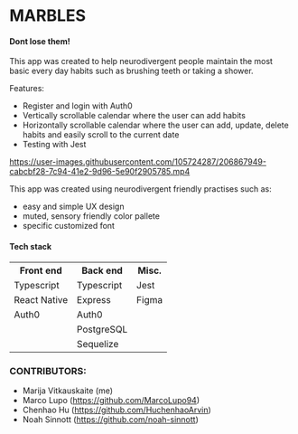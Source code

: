 # MARBLES
#### Dont lose them!

This app was created to help neurodivergent people maintain the most basic every day habits such as brushing teeth or taking a shower. 

Features: 
- Register and login with Auth0
- Vertically scrollable calendar where the user can add habits
- Horizontally scrollable calendar where the user can add, update, delete habits and easily scroll to the current date
- Testing with Jest

https://user-images.githubusercontent.com/105724287/206867949-cabcbf28-7c94-41e2-9d96-5e90f2905785.mp4

This app was created using neurodivergent friendly practises such as:
- easy and simple UX design
- muted, sensory friendly color pallete
- specific customized font


#### Tech stack
<table>
  <tr>
    <th>Front end</th>
    <th>Back end</th>
    <th>Misc.</th>
  </tr>
  <tr> 
    <td>Typescript</td> 
    <td>Typescript</td> 
    <td>Jest</td> 
  </tr> 
  <tr> 
    <td>React Native</td> 
    <td>Express</td> 
    <td>Figma</td> 
  </tr> 
  <tr> 
    <td>Auth0</td> 
    <td>Auth0</td> 
    <td></td> 
  </tr> 
  <tr> 
    <td></td> 
    <td>PostgreSQL</td> 
    <td></td> 
  </tr> 
  <tr> 
    <td></td> 
    <td>Sequelize</td> 
    <td></td> 
  </tr> 
</table>

### CONTRIBUTORS: 
- Marija Vitkauskaite (me)
- Marco Lupo (https://github.com/MarcoLupo94)
- Chenhao Hu (https://github.com/HuchenhaoArvin)
- Noah Sinnott (https://github.com/noah-sinnott)
